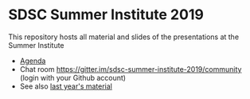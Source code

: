 # SDSC Summer Institute 2019

This repository hosts all material and slides of the presentations at the Summer Institute

* [Agenda](https://si19.sdsc.edu/agenda/)
* Chat room <https://gitter.im/sdsc-summer-institute-2019/community> (login with your Github account)
* See also [last year's material](https://github.com/sdsc/sdsc-summer-institute-2018)
